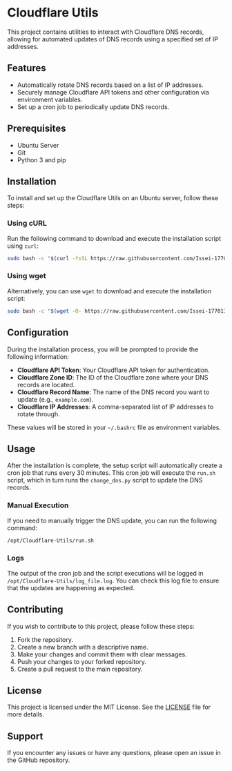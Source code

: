 # Cloudflare Utils

This project contains utilities to interact with Cloudflare DNS records, allowing for automated updates of DNS records using a specified set of IP addresses.

## Features

- Automatically rotate DNS records based on a list of IP addresses.
- Securely manage Cloudflare API tokens and other configuration via environment variables.
- Set up a cron job to periodically update DNS records.

## Prerequisites

- Ubuntu Server
- Git
- Python 3 and pip

## Installation

To install and set up the Cloudflare Utils on an Ubuntu server, follow these steps:

### Using cURL

Run the following command to download and execute the installation script using `curl`:

```bash
sudo bash -c "$(curl -fsSL https://raw.githubusercontent.com/Issei-177013/Cloudflare-Utils/main/install.sh)"
```

### Using wget

Alternatively, you can use `wget` to download and execute the installation script:

```bash
sudo bash -c "$(wget -O- https://raw.githubusercontent.com/Issei-177013/Cloudflare-Utils/main/install.sh)"
```

## Configuration

During the installation process, you will be prompted to provide the following information:

- **Cloudflare API Token**: Your Cloudflare API token for authentication.
- **Cloudflare Zone ID**: The ID of the Cloudflare zone where your DNS records are located.
- **Cloudflare Record Name**: The name of the DNS record you want to update (e.g., `example.com`).
- **Cloudflare IP Addresses**: A comma-separated list of IP addresses to rotate through.

These values will be stored in your `~/.bashrc` file as environment variables.

## Usage

After the installation is complete, the setup script will automatically create a cron job that runs every 30 minutes. This cron job will execute the `run.sh` script, which in turn runs the `change_dns.py` script to update the DNS records.

### Manual Execution

If you need to manually trigger the DNS update, you can run the following command:

```bash
/opt/Cloudflare-Utils/run.sh
```

### Logs

The output of the cron job and the script executions will be logged in `/opt/Cloudflare-Utils/log_file.log`. You can check this log file to ensure that the updates are happening as expected.

## Contributing

If you wish to contribute to this project, please follow these steps:

1. Fork the repository.
2. Create a new branch with a descriptive name.
3. Make your changes and commit them with clear messages.
4. Push your changes to your forked repository.
5. Create a pull request to the main repository.

## License

This project is licensed under the MIT License. See the [LICENSE](LICENSE) file for more details.

## Support

If you encounter any issues or have any questions, please open an issue in the GitHub repository.

